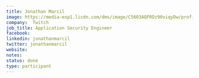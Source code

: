 ```yaml
---
title: Jonathan Marcil
image: https://media-exp1.licdn.com/dms/image/C5603AQFRDz90viqyDw/profile-displayphoto-shrink_800_800/0/1516276115223?e=1649289600&v=beta&t=t17zmh-etbJmdDZ9ivI-VBxipn8ybaVZtM3NHT6q6tE
company:  Twitch
job_title: Application Security Engineer
facebook:
linkedin: jonathanmarcil
twitter: jonathanmarcil
website:
notes:
status: done
type: participant
---
```


